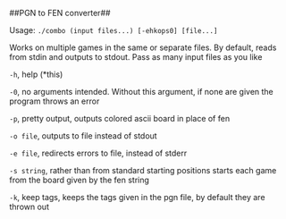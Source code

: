 ##PGN to FEN converter##

Usage: `./combo (input files...) [-ehkops0] [file...]`


Works on multiple games in the same or separate files.
By default, reads from stdin and outputs to stdout.
Pass as many input files as you like

`-h`, help (*this)

`-0`, no arguments intended. Without this argument, if none are given the program throws an error

`-p`, pretty output, outputs colored ascii board in place of fen

`-o file`, outputs to file instead of stdout

`-e file`, redirects errors to file, instead of stderr

`-s string`, rather than from standard starting positions starts each game from the board given by the fen string

`-k`, keep tags, keeps the tags given in the pgn file, by default they are thrown out
